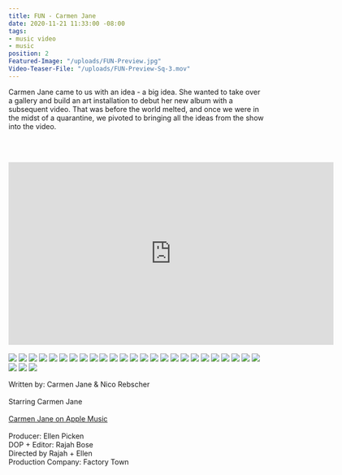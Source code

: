 ```yaml
---
title: FUN - Carmen Jane
date: 2020-11-21 11:33:00 -08:00
tags:
- music video
- music
position: 2
Featured-Image: "/uploads/FUN-Preview.jpg"
Video-Teaser-File: "/uploads/FUN-Preview-Sq-3.mov"
---
```


Carmen Jane came to us with an idea - a big idea. She wanted to take over a gallery and build an art installation to debut her new album with a subsequent video. That was before the world melted, and once we were in the midst of a quarantine, we pivoted to bringing all the ideas from the show into the video. 

<BR><BR>

<iframe src="https://player.vimeo.com/video/445406913" width="640" height="360" frameborder="0" allow="autoplay; fullscreen" allowfullscreen></iframe>


<BR>
<BR>


<div class="gallery" data-columns="3">
<img src="/uploads/FactoryTown_MusicVideo-FUN1001.jpg" />
<img src="/uploads/FactoryTown_MusicVideo-FUN1002.jpg" />
<img src="/uploads/FactoryTown_MusicVideo-FUN1003.jpg" />
<img src="/uploads/FactoryTown_MusicVideo-FUN1004.jpg" />
<img src="/uploads/FactoryTown_MusicVideo-FUN1005.jpg" />
<img src="/uploads/FactoryTown_MusicVideo-FUN1006.jpg" />
<img src="/uploads/FactoryTown_MusicVideo-FUN1007.jpg" />
<img src="/uploads/FactoryTown_MusicVideo-FUN1008.jpg" />
<img src="/uploads/FactoryTown_MusicVideo-FUN1009.jpg" />
<img src="/uploads/FactoryTown_MusicVideo-FUN1010.jpg" />
<img src="/uploads/FactoryTown_MusicVideo-FUN1011.jpg" />
<img src="/uploads/FactoryTown_MusicVideo-FUN1012.jpg" />
<img src="/uploads/FactoryTown_MusicVideo-FUN1013.jpg" />
<img src="/uploads/FactoryTown_MusicVideo-FUN1014.jpg" />
<img src="/uploads/FactoryTown_MusicVideo-FUN1015.jpg" />
<img src="/uploads/FactoryTown_MusicVideo-FUN1016.jpg" />
<img src="/uploads/FactoryTown_MusicVideo-FUN1017.jpg" />
<img src="/uploads/FactoryTown_MusicVideo-FUN1018.jpg" />
<img src="/uploads/FactoryTown_MusicVideo-FUN1019.jpg" />
<img src="/uploads/FactoryTown_MusicVideo-FUN1020.jpg" />
<img src="/uploads/FactoryTown_MusicVideo-FUN1021.jpg" />
<img src="/uploads/FactoryTown_MusicVideo-FUN1022.jpg" />
<img src="/uploads/FactoryTown_MusicVideo-FUN1023.jpg" />
<img src="/uploads/FactoryTown_MusicVideo-FUN1024.jpg" />
<img src="/uploads/FactoryTown_MusicVideo-FUN1025.jpg" />
<img src="/uploads/FactoryTown_MusicVideo-FUN1026.jpg" />
<img src="/uploads/FactoryTown_MusicVideo-FUN1027.jpg" />
<img src="/uploads/FactoryTown_MusicVideo-FUN1028.jpg" />

</div>




Written by: Carmen Jane & Nico Rebscher <BR>
<BR>
Starring Carmen Jane <BR>
<BR>
[Carmen Jane on Apple Music](https://itunes.apple.com/us/artist/carmen-jane/1526883492?ign-gact=3&ls=1)<BR>
<BR>
Producer: Ellen Picken<BR>
DOP \+ Editor: Rajah Bose<BR>
Directed by Rajah \+ Ellen<BR>
Production Company: Factory Town<BR>


